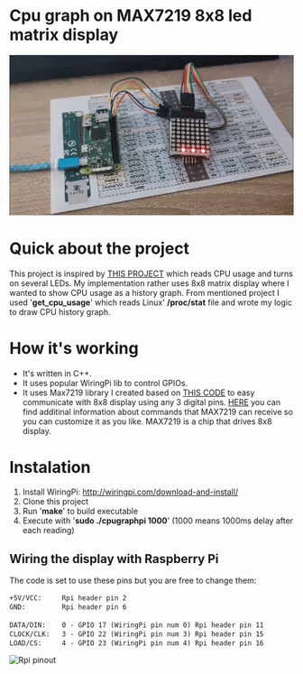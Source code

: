# Cpu graph on MAX7219 8x8 led matrix display

![Sample](ezgif-5-f1e95c971952.gif?raw=true)

# Quick about the project
This project is inspired by [THIS PROJECT](https://www.raspberrypi.org/forums/viewtopic.php?t=18964) which reads CPU usage and turns on several LEDs. My implementation rather uses 8x8 matrix display where I wanted to show CPU usage as a history graph.
From mentioned project I used '**get_cpu_usage**' which reads Linux' **/proc/stat** file and wrote my logic to draw CPU history graph.

# How it's working
* It's written in C++.
* It uses popular WiringPi lib to control GPIOs.
* It uses Max7219 library I created based on [THIS CODE](http://www.plingboot.com/2013/01/driving-the-max7219-with-the-raspberry-pi/) to easy communicate with 8x8 display using any 3 digital pins. [HERE](http://www.netzmafia.de/skripten/hardware/RasPi/Projekt-MAX7219/index.html) you can find additinal information about commands that MAX7219 can receive so you can customize it as you like. MAX7219 is a chip that drives 8x8 display.

# Instalation
1) Install WiringPi: http://wiringpi.com/download-and-install/
2) Clone this project
3) Run '**make**' to build executable
4) Execute with '**sudo ./cpugraphpi 1000**' (1000 means 1000ms delay after each reading)

## Wiring the display with Raspberry Pi
The code is set to use these pins but you are free to change them:
```
+5V/VCC:     Rpi header pin 2
GND:         Rpi header pin 6

DATA/DIN:    0 - GPIO 17 (WiringPi pin num 0) Rpi header pin 11
CLOCK/CLK:   3 - GPIO 22 (WiringPi pin num 3) Rpi header pin 15
LOAD/CS:     4 - GPIO 23 (WiringPi pin num 4) Rpi header pin 16

```

![Rpi pinout](https://docs.particle.io/assets/images/pi-pinout-diagram-01.png)
